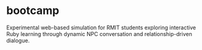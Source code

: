 # bootcamp
Experimental web-based simulation for RMIT students exploring interactive Ruby learning through dynamic NPC conversation and relationship-driven dialogue.
